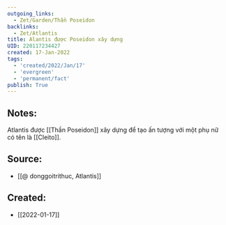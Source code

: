 ```yaml
---
outgoing_links:
  - Zet/Garden/Thần Poseidon
backlinks:
  - Zet/Atlantis
title: Alantis được Poseidon xây dựng
UID: 220117234427
created: 17-Jan-2022
tags:
  - 'created/2022/Jan/17'
  - 'evergreen'
  - 'permanent/fact'
publish: True
---
```

## Notes:
Atlantis được [[Thần Poseidon]] xây dựng để tạo ấn tượng với một phụ nữ có tên là [[Cleito]].

## Source:
- [[@ donggoitrithuc, Atlantis]]


## Created:
- [[2022-01-17]]
